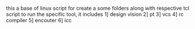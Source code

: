 this a base of linux script for create a some folders along with respective tcl script to run the specific tool,
it includes
1] design vision 
2] pt
3] vcs
4] rc compiler
5] encouter
6] icc
